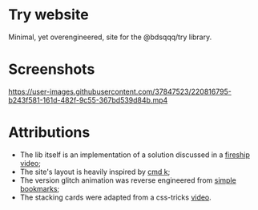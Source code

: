 # Try website

Minimal, yet overengineered, site for the @bdsqqq/try library.

# Screenshots

https://user-images.githubusercontent.com/37847523/220816795-b243f581-161d-482f-9c55-367bd539d84b.mp4

# Attributions

- The lib itself is an implementation of a solution discussed in a [fireship video](https://www.youtube.com/watch?v=ITogH7lJTyE);
- The site's layout is heavily inspired by [cmd k](https://cmdk.paco.me);
- The version glitch animation was reverse engineered from [simple bookmarks](https://bmrks.com);
- The stacking cards were adapted from a css-tricks [video](https://youtube.com/watch?v=NXtz59).
